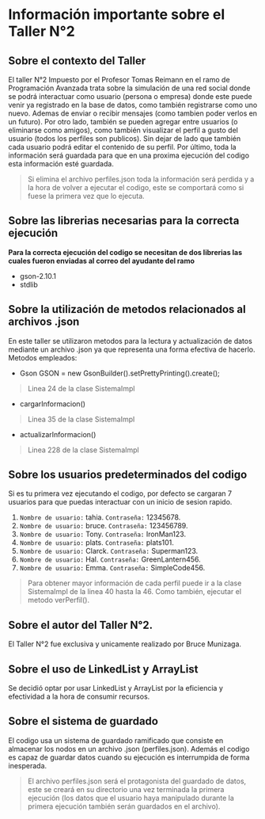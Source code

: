 # Información importante sobre el Taller N°2
## Sobre el contexto del Taller
El taller N°2 Impuesto por el Profesor Tomas Reimann en el ramo de Programación Avanzada trata sobre la simulación de una red social donde se podrá interactuar como usuario (persona o empresa) donde este puede venir ya registrado en la base de datos, como también registrarse como uno nuevo. Ademas de enviar o recibir mensajes (como tambien poder verlos en un futuro). Por otro lado, también se pueden agregar entre usuarios (o eliminarse como amigos), como también visualizar el perfil a gusto del usuario (todos los perfiles son publicos). Sin dejar de lado que también cada usuario podrá editar el contenido de su perfil. Por último, toda la información será guardada para que en una proxima ejecución del codigo esta información esté guardada.
> Si elimina el archivo perfiles.json toda la información será perdida y a la hora de volver a ejecutar el codigo, este se comportará como si fuese la primera vez que lo ejecuta.
## Sobre las librerias necesarias para la correcta ejecución
**Para la correcta ejecución del codigo se necesitan de dos librerias las cuales fueron enviadas al correo del ayudante del ramo**
- gson-2.10.1
- stdlib

## Sobre la utilización de metodos relacionados al archivos .json
En este taller se utilizaron metodos para la lectura y actualización de datos mediante un archivo .json ya que representa una forma efectiva de hacerlo. Metodos empleados:
- Gson GSON = new GsonBuilder().setPrettyPrinting().create();
> Linea 24 de la clase SistemaImpl
- cargarInformacion()
> Linea 35 de la clase SistemaImpl
- actualizarInformacion()
> Linea 228 de la clase SistemaImpl

## Sobre los usuarios predeterminados del codigo
Si es tu primera vez ejecutando el codigo, por defecto se cargaran 7 usuarios para que puedas interactuar con un inicio de sesion rapido.
1. `Nombre de usuario:` tahia.    `Contraseña:` 12345678.
2. `Nombre de usuario:` bruce.    `Contraseña:` 123456789.
3. `Nombre de usuario:` Tony.     `Contraseña:` IronMan123.
4. `Nombre de usuario:` plats.    `Contraseña:` plats101.
5. `Nombre de usuario:` Clarck.   `Contraseña:` Superman123.
6. `Nombre de usuario:` Hal.      `Contraseña:` GreenLantern456.
7. `Nombre de usuario:` Emma.     `Contraseña:` SimpleCode456.
> Para obtener mayor información de cada perfil puede ir a la clase SistemaImpl de la linea 40 hasta la 46. Como también, ejecutar el metodo verPerfil().

## Sobre el autor del Taller N°2.
El Taller N°2 fue exclusiva y unicamente realizado por Bruce Munizaga. 

## Sobre el uso de LinkedList y ArrayList
Se decidió optar por usar LinkedList y ArrayList por la eficiencia y efectividad  a la hora de consumir recursos. 

## Sobre el sistema de guardado
El codigo usa un sistema de guardado ramificado que consiste en almacenar los nodos en un archivo .json (perfiles.json). Además el codigo es capaz de guardar datos cuando su ejecución es interrumpida de forma inesperada.

> El archivo perfiles.json será el protagonista del guardado de datos, este se creará en su directorio una vez terminada la primera ejecución (los datos que el usuario haya manipulado durante la primera ejecución también serán guardados en el archivo).
